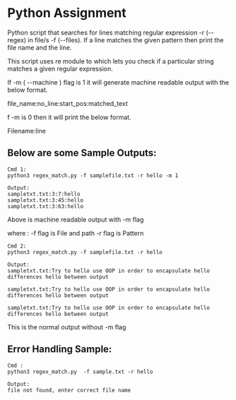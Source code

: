 # Python Assignment

Python script that searches for lines matching regular expression -r (--regex) in file/s -f (--files). If a line matches the given pattern then print the file name and the line.

This script uses re module to which lets you check if a particular string matches a given regular expression.

If -m ( --machine ) flag is 1 it will generate machine readable output with the below format.

file_name:no_line:start_pos:matched_text

f -m is 0 then it will print the below format.

Filename:line


## Below are some Sample Outputs:
```
Cmd 1:
python3 regex_match.py -f samplefile.txt -r hello -m 1

Output:
sampletxt.txt:3:7:hello
sampletxt.txt:3:45:hello
sampletxt.txt:3:63:hello

```
Above is machine readable output with -m flag 

where : -f flag is File and path -r flag is Pattern

```
Cmd 2:
python3 regex_match.py -f samplefile.txt -r hello

Output:
sampletxt.txt:Try to hello use OOP in order to encapsulate hello differences hello between output

sampletxt.txt:Try to hello use OOP in order to encapsulate hello differences hello between output

sampletxt.txt:Try to hello use OOP in order to encapsulate hello differences hello between output

```
This is the normal output without -m flag


## Error Handling Sample:

```
Cmd :
python3 regex_match.py  -f sample.txt -r hello

Output:
file not found, enter correct file name

```
